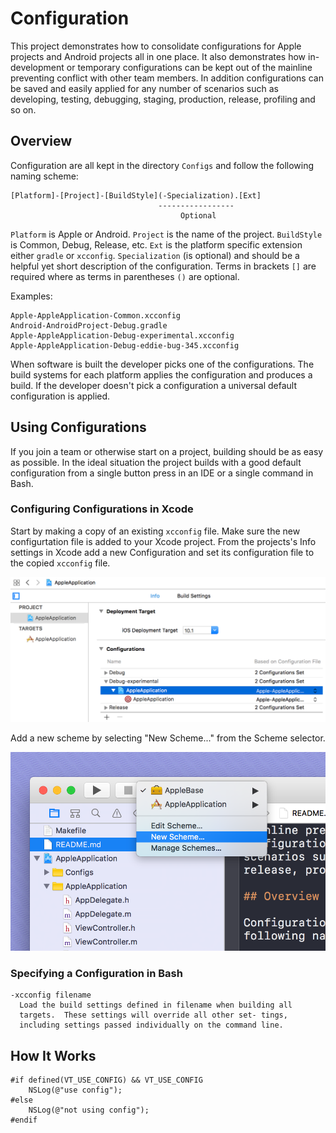 # Configuration

This project demonstrates how to consolidate configurations for Apple
projects and Android projects all in one place. It also demonstrates
how in-development or temporary configurations can be kept out of the
mainline preventing conflict with other team members. In addition
configurations can be saved and easily applied for any number of
scenarios such as developing, testing, debugging, staging, production,
release, profiling and so on.

## Overview

Configuration are all kept in the directory `Configs` and follow the
following naming scheme:

    [Platform]-[Project]-[BuildStyle](-Specialization).[Ext]
                                     -----------------
                                          Optional

`Platform` is Apple or Android. `Project` is the name of the
project. `BuildStyle` is Common, Debug, Release, etc. `Ext` is the
platform specific extension either `gradle` or
`xcconfig`. `Specialization` (is optional) and should be a helpful yet
short description of the configuration. Terms in brackets `[]` are
required where as terms in parentheses `()` are optional.

Examples:

    Apple-AppleApplication-Common.xcconfig
    Android-AndroidProject-Debug.gradle
    Apple-AppleApplication-Debug-experimental.xcconfig
    Apple-AppleApplication-Debug-eddie-bug-345.xcconfig

When software is built the developer picks one of the
configurations. The build systems for each platform applies the
configuration and produces a build. If the developer doesn't pick a
configuration a universal default configuration is applied.

## Using Configurations

If you join a team or otherwise start on a project, building should be
as easy as possible. In the ideal situation the project builds with a
good default configuration from a single button press in an IDE or a
single command in Bash.

### Configuring Configurations in Xcode

Start by making a copy of an existing `xcconfig` file. Make sure the
new configurtation file is added to your Xcode project. From the
projects's Info settings in Xcode add a new Configuration and set its
configuration file to the copied `xcconfig` file.

![add new config](https://github.com/eddieh/Configuration/blob/master/Images/xcode-new-config.png)

Add a new scheme by selecting "New Scheme..." from the Scheme selector.

![add new scheme](https://github.com/eddieh/Configuration/blob/master/Images/xcode-new-scheme.png)

### Specifying a Configuration in Bash

    -xcconfig filename
      Load the build settings defined in filename when building all
      targets.  These settings will override all other set- tings,
      including settings passed individually on the command line.

## How It Works

    #if defined(VT_USE_CONFIG) && VT_USE_CONFIG
        NSLog(@"use config");
    #else
        NSLog(@"not using config");
    #endif
